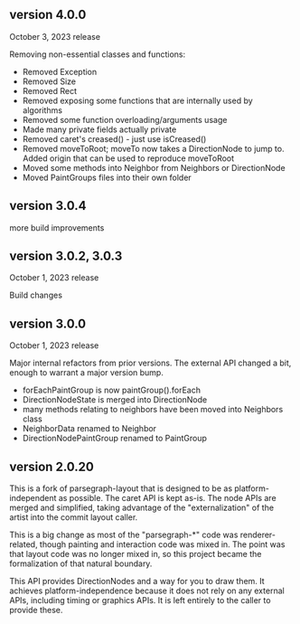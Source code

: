 ## version 4.0.0

October 3, 2023 release

Removing non-essential classes and functions:

- Removed Exception
- Removed Size
- Removed Rect
- Removed exposing some functions that are internally used by algorithms
- Removed some function overloading/arguments usage
- Made many private fields actually private
- Removed caret's creased() - just use isCreased()
- Removed moveToRoot; moveTo now takes a DirectionNode to jump to. Added origin that can be used to reproduce moveToRoot
- Moved some methods into Neighbor from Neighbors or DirectionNode
- Moved PaintGroups files into their own folder

## version 3.0.4

more build improvements

## version 3.0.2, 3.0.3

October 1, 2023 release

Build changes


## version 3.0.0

October 1, 2023 release

Major internal refactors from prior versions. The external API changed a bit,
enough to warrant a major version bump.

 - forEachPaintGroup is now paintGroup().forEach
 - DirectionNodeState is merged into DirectionNode
 - many methods relating to neighbors have been moved into Neighbors class
 - NeighborData renamed to Neighbor
 - DirectionNodePaintGroup renamed to PaintGroup


## version 2.0.20 

This is a fork of parsegraph-layout that is designed to be as
platform-independent as possible. The caret API is kept as-is. The node APIs
are merged and simplified, taking advantage of the "externalization" of the
artist into the commit layout caller.

This is a big change as most of the "parsegraph-*" code was renderer-related,
though painting and interaction code was mixed in. The point was that layout
code was no longer mixed in, so this project became the formalization of that
natural boundary.

This API provides DirectionNodes and a way for you to draw them. It achieves
platform-independence because it does not rely on any external APIs, including
timing or graphics APIs. It is left entirely to the caller to provide these.
